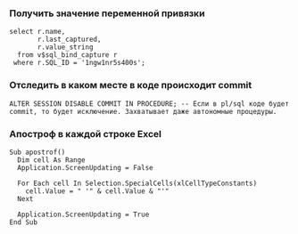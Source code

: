 ### Получить значение переменной привязки
````
select r.name,
       r.last_captured,
       r.value_string
  from v$sql_bind_capture r
 where r.SQL_ID = '1ngw1nr5s400s';
````


### Отследить в каком месте в коде происходит commit
````
ALTER SESSION DISABLE COMMIT IN PROCEDURE; -- Если в pl/sql коде будет commit, то будет исключение. Захватывает даже автономные процедуры.
````

### Апостроф в каждой строке Excel
```
Sub apostrof()
  Dim cell As Range
  Application.ScreenUpdating = False
  
  For Each cell In Selection.SpecialCells(xlCellTypeConstants)
    cell.Value = " '" & cell.Value & "'"
  Next
  
  Application.ScreenUpdating = True
End Sub
```